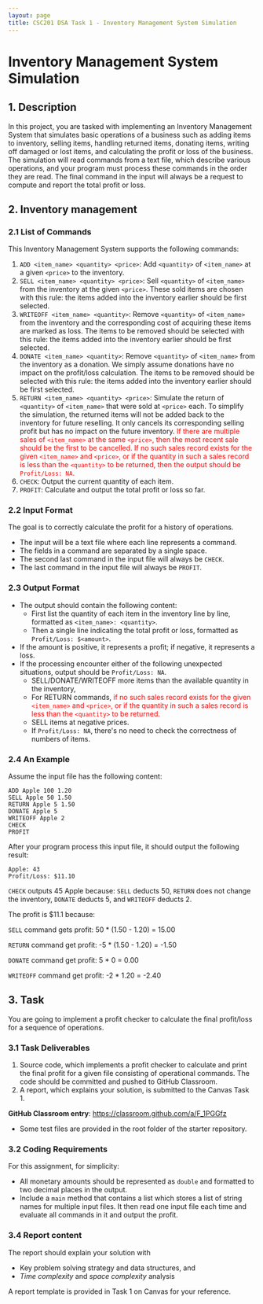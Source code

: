 ```yaml
---
layout: page
title: CSC201 DSA Task 1 - Inventory Management System Simulation
---
```


# Inventory Management System Simulation

## 1. Description

In this project, you are tasked with implementing an Inventory Management System that simulates basic operations of a business such as adding items to inventory, selling items, handling returned items, donating items, writing off damaged or lost items, and calculating the profit or loss of the business. The simulation will read commands from a text file, which describe various operations, and your program must process these commands in the order they are read. The final command in the input will always be a request to compute and report the total profit or loss.

## 2. Inventory management

### 2.1 List of Commands

This Inventory Management System supports the following commands:

1. `ADD <item_name> <quantity> <price>`: Add `<quantity>` of `<item_name>` at a given `<price>` to the inventory.
2. `SELL <item_name> <quantity> <price>`: Sell `<quantity>` of `<item_name>` from the inventory at the given `<price>`. These sold items are chosen with this rule: the items added into the inventory earlier should be first selected.
3. `WRITEOFF <item_name> <quantity>`: Remove `<quantity>` of `<item_name>` from the inventory and the corresponding cost of acquiring these items are marked as loss. The items to be removed should be selected with this rule: the items added into the inventory earlier should be first selected.
4. `DONATE <item_name> <quantity>`: Remove `<quantity>` of `<item_name>` from the inventory as a donation. We simply assume donations have no impact on the profit/loss calculation. The items to be removed should be selected with this rule: the items added into the inventory earlier should be first selected.
5. `RETURN <item_name> <quantity> <price>`: Simulate the return of `<quantity>` of `<item_name>` that were sold at `<price>` each. To simplify the simulation, the returned items will not be added back to the inventory for future reselling. It only cancels its corresponding selling profit but has no impact on the future inventory. <span style="color:red">If there are multiple sales of `<item_name>` at the same `<price>`, then the most recent sale should be the first to be cancelled. If no such sales record exists for the given `<item_name>` and `<price>`, or if the quantity in such a sales record is less than the `<quantity>` to be returned, then the output should be `Profit/Loss: NA`.</span>
6. `CHECK`: Output the current quantity of each item.
7. `PROFIT`: Calculate and output the total profit or loss so far.

### 2.2 Input Format

The goal is to correctly calculate the profit for a history of operations.

- The input will be a text file where each line represents a command.
- The fields in a command are separated by a single space.
- The second last command in the input file will always be `CHECK`.
- The last command in the input file will always be `PROFIT`.

### 2.3 Output Format

- The output should contain the following content:
  - First list the quantity of each item in the inventory line by line, formatted as `<item_name>: <quantity>`.
  - Then a single line indicating the total profit or loss, formatted as `Profit/Loss: $<amount>`.
- If the amount is positive, it represents a profit; if negative, it represents a loss.
- If the processing encounter either of the following unexpected situations, output should be `Profit/Loss: NA`.
  - SELL/DONATE/WRITEOFF more items than the available quantity in the inventory, 
  - For RETURN commands, <span style="color:red">if no such sales record exists for the given `<item_name>` and `<price>`, or if the quantity in such a sales record is less than the `<quantity>` to be returned.</span>
  - SELL items at negative prices.
  - If `Profit/Loss: NA`, there's no need to check the correctness of numbers of items.

### 2.4 An Example

Assume the input file has the following content:

```
ADD Apple 100 1.20
SELL Apple 50 1.50
RETURN Apple 5 1.50
DONATE Apple 5
WRITEOFF Apple 2
CHECK
PROFIT
```

After your program process this input file, it should output the following result:

```
Apple: 43
Profit/Loss: $11.10
```

`CHECK` outputs 45 Apple because: `SELL` deducts 50, `RETURN` does not change the inventory, `DONATE` deducts 5, and `WRITEOFF` deducts 2.

The profit is $11.1 because:

`SELL` command gets profit: 50 * (1.50 - 1.20) = 15.00

`RETURN` command get profit: -5 * (1.50 - 1.20) = -1.50

`DONATE` command get profit: 5 * 0 = 0.00

`WRITEOFF` command get profit: -2 * 1.20 = -2.40

## 3. Task

You are going to implement a profit checker to calculate the final profit/loss for a sequence of operations. 

### 3.1 Task Deliverables

1.   Source code, which implements a profit checker to calculate and print the final profit for a given file consisting of operational commands. The code should be committed and pushed to GitHub Classroom.
2.   A report, which explains your solution, is submitted to the Canvas Task 1. 

**GitHub Classroom entry**: <https://classroom.github.com/a/F_1PGGfz>

*   Some test files are provided in the root folder of the starter repository.

### 3.2 Coding Requirements

For this assignment, for simplicity:

*    All monetary amounts should be represented as `double` and formatted to two decimal places in the output.
*   Include a `main` method that contains a list which stores a list of string names for multiple input files. It then read one input file each time and evaluate all commands in it and output the profit.


### 3.4 Report content

The report should explain your solution with

*    Key problem solving strategy and data structures, and
*   *Time complexity* and *space complexity* analysis

A report template is provided in Task 1 on Canvas for your reference.
